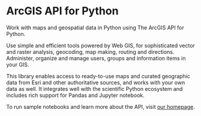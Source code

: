 # ArcGIS API for Python

Work with maps and geospatial data in Python using The ArcGIS API for Python.

Use simple and efficient tools powered by Web GIS, for sophisticated vector and raster analysis, geocoding, map making, routing and directions. Administer, organize and manage users, groups and information items in your GIS.

This library enables access to ready-to-use maps and curated geographic data from Esri and other authoritative sources, and works with your own data as well. It integrates well with the scientific Python ecosystem and includes rich support for Pandas and Jupyter notebook.

To run sample notebooks and learn more about the API, visit [our homepage](https://developers.arcgis.com/python/).
